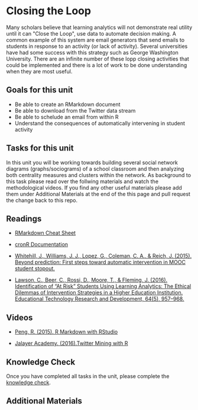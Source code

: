 # Closing the Loop

Many scholars believe that learning analytics will not demonstrate real utility until it can "Close the Loop", use data to automate decision making. A common example of this system are email generators that send emails to students in response to an activity (or lack of activity). Several universities have had some success with this strategy such as George Washington University. There are an infinite number of these lopp closing activities that could be implemented and there is a lot of work to be done understanding when they are most useful.  

## Goals for this unit

* Be able to create an RMarkdown document
* Be able to download from the Twitter data stream
* Be able to schelude an email from within R
* Understand the consequences of automatically intervening in student activity

## Tasks for this unit

In this unit you will be working towards building several social network diagrams (graphs/sociograms) of a school classroom and then analyzing both centrality measures and clusters within the network. As background to this task please read over the follwing materials and watch the methodological videos. If you find any other useful materials please add them under Additional Materials at the end of the this page and pull request the change back to this repo.

## Readings

* [RMarkdown Cheat Sheet](https://www.rstudio.com/wp-content/uploads/2016/03/rmarkdown-cheatsheet-2.0.pdf)

* [cronR Documentation](https://rdrr.io/cran/cronR/f/README.md)

* [Whitehill, J., Williams, J. J., Lopez, G., Coleman, C. A., & Reich, J. (2015). Beyond prediction: First steps toward automatic intervention in MOOC student stopout.](https://papers.ssrn.com/sol3/papers.cfm?abstract_id=2611750)

* [Lawson, C., Beer, C., Rossi, D., Moore, T., & Fleming, J. (2016). Identification of “At Risk” Students Using Learning Analytics: The Ethical Dilemmas of Intervention Strategies in a Higher Education Institution. Educational Technology Research and Development, 64(5), 957–968.](https://doi.org/10.1007/s11423-016-9459-0)

## Videos

* [Peng, R. (2015). R Markdown with RStudio](https://www.youtube.com/watch?v=DNS7i2m4sB0)

* [Jalayer Academy. (2016).Twitter Mining with R](https://www.youtube.com/watch?v=lT4Kosc_ers)

## Knowledge Check
Once you have completed all tasks in the unit, please complete the [knowledge check]().

## Additional Materials